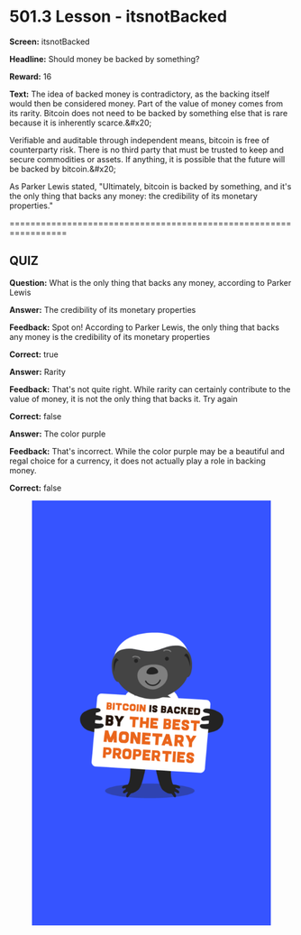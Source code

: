 # 501.3 Lesson - itsnotBacked

**Screen:** itsnotBacked

**Headline:** Should money be backed by something?

**Reward:** 16

**Text:** The idea of backed money is contradictory, as the backing itself would then be considered money. Part of the value of money comes from its rarity. Bitcoin does not need to be backed by something else that is rare because it is inherently scarce.&amp;#x20;

Verifiable and auditable through independent means, bitcoin is free of counterparty risk. There is no third party that must be trusted to keep and secure commodities or assets. If anything, it is possible that the future will be backed by bitcoin.&amp;#x20;

As Parker Lewis stated, &quot;Ultimately, bitcoin is backed by something, and it&#x27;s the only thing that backs any money: the credibility of its monetary properties.&quot;


=================================================================

## QUIZ

**Question:** What is the only thing that backs any money, according to Parker Lewis


**Answer:** The credibility of its monetary properties

**Feedback:** Spot on! According to Parker Lewis, the only thing that backs any money is the credibility of its monetary properties

**Correct:** true

**Answer:** Rarity

**Feedback:** That&#x27;s not quite right. While rarity can certainly contribute to the value of money, it is not the only thing that backs it. Try again

**Correct:** false

**Answer:** The color purple

**Feedback:** That&#x27;s incorrect. While the color purple may be a beautiful and regal choice for a currency, it does not actually play a role in backing money.

**Correct:** false


<figure><img src="../.gitbook/assets/501-03.png" alt=""><figcaption></figcaption></figure>

